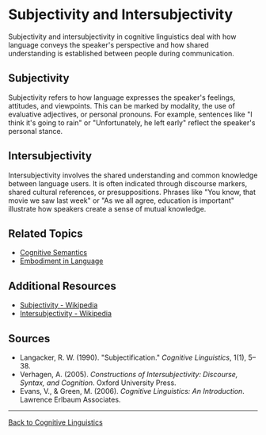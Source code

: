 # Subjectivity and Intersubjectivity

Subjectivity and intersubjectivity in cognitive linguistics deal with how language conveys the speaker's perspective and how shared understanding is established between people during communication.

## Subjectivity

Subjectivity refers to how language expresses the speaker's feelings, attitudes, and viewpoints. This can be marked by modality, the use of evaluative adjectives, or personal pronouns. For example, sentences like "I think it's going to rain" or "Unfortunately, he left early" reflect the speaker's personal stance.

## Intersubjectivity

Intersubjectivity involves the shared understanding and common knowledge between language users. It is often indicated through discourse markers, shared cultural references, or presuppositions. Phrases like "You know, that movie we saw last week" or "As we all agree, education is important" illustrate how speakers create a sense of mutual knowledge.


## Related Topics

- [Cognitive Semantics](../Core/Cognitive-Semantics.md)
- [Embodiment in Language](../Core/Embodiment-in-Language.md)

## Additional Resources

- [Subjectivity - Wikipedia](https://en.wikipedia.org/wiki/Subjectivity)
- [Intersubjectivity - Wikipedia](https://en.wikipedia.org/wiki/Intersubjectivity)

## Sources

- Langacker, R. W. (1990). "Subjectification." *Cognitive Linguistics*, 1(1), 5–38.
- Verhagen, A. (2005). *Constructions of Intersubjectivity: Discourse, Syntax, and Cognition*. Oxford University Press.
- Evans, V., & Green, M. (2006). *Cognitive Linguistics: An Introduction*. Lawrence Erlbaum Associates.

---

[Back to Cognitive Linguistics](../README.md)
